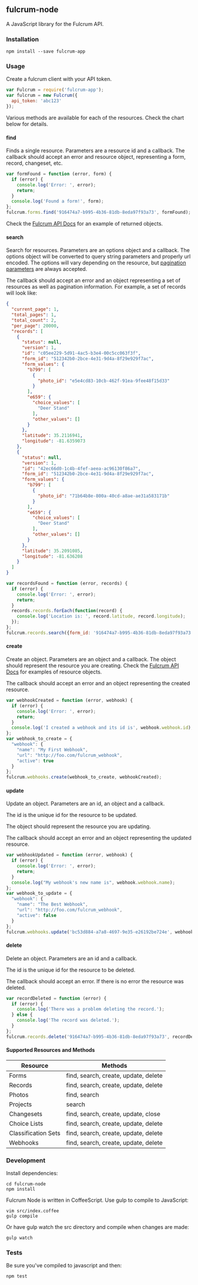 ## fulcrum-node

A JavaScript library for the Fulcrum API.

### Installation

```
npm install --save fulcrum-app
```

### Usage

Create a fulcrum client with your API token.

```javascript
var Fulcrum = require('fulcrum-app');
var fulcrum = new Fulcrum({
  api_token: 'abc123'
});
```

Various methods are available for each of the resources. Check the chart below for details.

#### find

Finds a single resource. Parameters are a resource id and a callback. The callback should accept an error and resource object, representing a form, record, changeset, etc.

```javascript
var formFound = function (error, form) {
  if (error) {
    console.log('Error: ', error);
    return;
  }
  console.log('Found a form!', form);
};
fulcrum.forms.find('916474a7-b995-4b36-81db-8eda97f93a73', formFound);
```

Check the [Fulcrum API Docs](http://fulcrumapp.com/developers/api/) for an example of returned objects.

#### search

Search for resources. Parameters are an options object and a callback. The options object will be converted to query string parameters and properly url encoded. The options will vary depending on the resource, but [pagination parameters](http://fulcrumapp.com/developers/api/#pagination) are always accepted.

The callback should accept an error and an object representing a set of resources as well as pagination information. For example, a set of records will look like:

```json
{
  "current_page": 1,
  "total_pages": 1,
  "total_count": 2,
  "per_page": 20000,
  "records": [
    {
      "status": null,
      "version": 1,
      "id": "c05ee229-5d91-4ac5-b3e4-00c5cc063f3f",
      "form_id": "512342b0-2bce-4e31-9d4a-8f29e929f7ac",
      "form_values": {
        "b799": [
          {
            "photo_id": "e5e4cd83-10cb-462f-91ea-9fee48f15d33"
          }
        ],
        "e659": {
          "choice_values": [
            "Deer Stand"
          ],
          "other_values": []
        }
      },
      "latitude": 35.2116941,
      "longitude": -81.6359073
    },
    {
      "status": null,
      "version": 1,
      "id": "42ec66d0-1c4b-4fef-aeea-ac96130f86a7",
      "form_id": "512342b0-2bce-4e31-9d4a-8f29e929f7ac",
      "form_values": {
        "b799": [
          {
            "photo_id": "71b64b8e-800a-40cd-a8ae-ae31a583171b"
          }
        ],
        "e659": {
          "choice_values": [
            "Deer Stand"
          ],
          "other_values": []
        }
      },
      "latitude": 35.2091085,
      "longitude": -81.636208
    }
  ]
}
```

```javascript
var recordsFound = function (error, records) {
  if (error) {
    console.log('Error: ', error);
    return;
  }
  records.records.forEach(function(record) {
    console.log('Location is: ', record.latitude, record.longitude);
  });
};
fulcrum.records.search({form_id: '916474a7-b995-4b36-81db-8eda97f93a73'}, recordsFound);
```

#### create

Create an object. Parameters are an object and a callback. The object should represent the resource you are creating. Check the [Fulcrum API Docs](http://fulcrumapp.com/developers/api/) for examples of resource objects.

The callback should accept an error and an object representing the created resource.

```javascript
var webhookCreated = function (error, webhook) {
  if (error) {
    console.log('Error: ', error);
    return;
  }
  console.log('I created a webhook and its id is', webhook.webhook.id);
};
var webhook_to_create = {
  "webhook": {
    "name": "My First Webhook",
    "url": "http://foo.com/fulcrum_webhook",
    "active": true
  }
};
fulcrum.webhooks.create(webhook_to_create, webhookCreated);
```

#### update

Update an object. Parameters are an id, an object and a callback.

The id is the unique id for the resource to be updated.

The object should represent the resource you are updating.

The callback should accept an error and an object representing the updated resource.

```javascript
var webhookUpdated = function (error, webhook) {
  if (error) {
    console.log('Error: ', error);
    return;
  }
  console.log("My webhook's new name is", webhook.webhook.name);
};
var webhook_to_update = {
  "webhook": {
    "name": "The Best Webhook",
    "url": "http://foo.com/fulcrum_webhook",
    "active": false
  }
};
fulcrum.webhooks.update('bc53d884-a7a8-4697-9e35-e26192be724e', webhook_to_update, webhookUpdated);
```

#### delete

Delete an object. Parameters are an id and a callback.

The id is the unique id for the resource to be deleted.

The callback should accept an error. If there is no error the resource was deleted.

```javascript
var recordDeleted = function (error) {
  if (error) {
    console.log('There was a problem deleting the record.');
  } else {
    console.log('The record was deleted.');
  }
};
fulcrum.records.delete('916474a7-b995-4b36-81db-8eda97f93a73', recordDeleted);
```

#### Supported Resources and Methods

| Resource            | Methods                              |
|---------------------|--------------------------------------|
| Forms               | find, search, create, update, delete |
| Records             | find, search, create, update, delete |
| Photos              | find, search                         |
| Projects            | search                               |
| Changesets          | find, search, create, update, close  |
| Choice Lists        | find, search, create, update, delete |
| Classification Sets | find, search, create, update, delete |
| Webhooks            | find, search, create, update, delete |

### Development

Install dependencies:

```
cd fulcrum-node
npm install
```

Fulcrum Node is written in CoffeeScript. Use gulp to compile to JavaScript:

```
vim src/index.coffee
gulp compile
```

Or have gulp watch the src directory and compile when changes are made:

```
gulp watch
```

### Tests

Be sure you've compiled to javascript and then:

```
npm test
```
